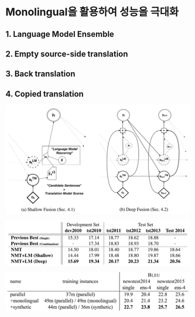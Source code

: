 # Monolingual을 활용하여 성능을 극대화

## 1. Language Model Ensemble

## 2. Empty source-side translation

## 3. Back translation

## 4. Copied translation

![](/assets/nmt_with_lm_ensemble.png)

![](/assets/nmt_with_lm_ensemble_evaluation.png)

![](/assets/nmt_back_translation.png)

